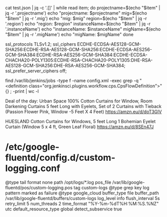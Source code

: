 cat test.json | jq -c '.[]' | while read item; do
    projectname=$(echo "$item" | jq -r '.projectname')
    echo "projectname: $projectname"
    mig=$(echo "$item" | jq -r '.mig')
    echo "mig: $mig"
    region=$(echo "$item" | jq -r '.region')
    echo "region: $region"
    instanceName=$(echo "$item" | jq -r '.instanceName')
    echo "instanceName: $instanceName"
    migName=$(echo "$item" | jq -r '.migName')
    echo "migName: $migName"
done

ssl_protocols TLSv1.2;
    ssl_ciphers ECDHE-ECDSA-AES128-GCM-SHA256:ECDHE-RSA-AES128-GCM-SHA256:ECDHE-ECDSA-AES256-GCM-SHA384:ECDHE-RSA-AES256-GCM-SHA384:ECDHE-ECDSA-CHACHA20-POLY1305:ECDHE-RSA-CHACHA20-POLY1305:DHE-RSA-AES128-GCM-SHA256:DHE-RSA-AES256-GCM-SHA384;
    ssl_prefer_server_ciphers off;

find /var/lib/jenkins/jobs -type f -name config.xml -exec grep -q "<definition class=\"org.jenkinsci.plugins.workflow.cps.CpsFlowDefinition\">" {} \; -print | wc -l



Deal of the day: Urban Space 100% Cotton Curtains for Window, Room Darkening Curtains 5 feet Long with Eyelets, Set of 2 Curtains with Tieback (Passion Flower Pink, Window -5 Feet X 4 Feet) https://amzn.eu/d/doT3GlV


HUESLAND Cotton Curtains for Windows, 5 feet Long 1 Bohemian Eyelet Curtain (Window 5 x 4 ft, Green Leaf Floral) https://amzn.eu/d/8SEn47J


# /etc/google-fluentd/config.d/custom-logging.conf

<source>
  @type tail
  format none
  path /opt/logs/*.log
  pos_file /var/lib/google-fluentd/pos/custom-logging.pos
  tag custom-logs
</source>

<filter custom-logs>
  @type grep
  <regexp>
    key log
    pattern marked as failure
  </regexp>
</filter>

<match custom-logs>
  @type google_cloud
  buffer_type file
  buffer_path /var/lib/google-fluentd/buffers/custom-logs
  log_level info
  flush_interval 5s
  retry_limit 5
  num_threads 2
  time_format "%Y-%m-%dT%H:%M:%S.%NZ"
  utc
  default_resource_type global
  detect_subservice true
</match>
